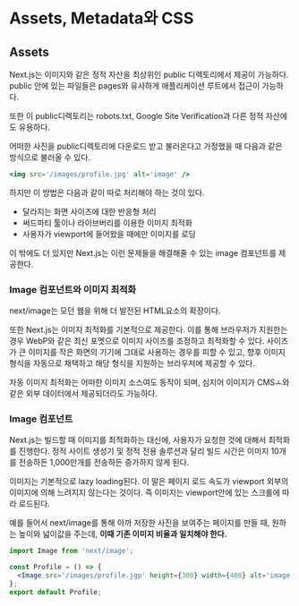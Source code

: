 # Assets, Metadata와 CSS

## Assets

Next.js는 이미지와 같은 정적 자산을 최상위인 public 디렉토리에서 제공이 가능하다. public 안에 있는 파일들은 pages와 유사하게 애플리케이션 루트에서 접근이 가능하다.

또한 이 public디렉토리는 robots.txt, Google Site Verification과 다른 정적 자산에도 유용하다.

어떠한 사진을 public디렉토리에 다운로드 받고 불러온다고 가정했을 때 다음과 같은 방식으로 불러올 수 있다.

```jsx
<img src='/images/profile.jpg' alt='image' />
```

하지만 이 방법은 다음과 같이 따로 처리해야 하는 것이 있다.

- 달라지는 화면 사이즈에 대한 반응형 처리
- 써드파티 툴이나 라이브버리를 이용한 이미지 최적화
- 사용자가 viewport에 들어왔을 때에만 이미지를 로딩

이 밖에도 더 있지만 Next.js는 이런 문제들을 해결해줄 수 있는 image 컴포넌트를 제공한다.

### Image 컴포넌트와 이미지 최적화

next/image는 모던 웹을 위해 더 발전된 HTML<img>요소의 확장이다.

또한 Next.js는 이미지 최적화를 기본적으로 제공한다. 이를 통해 브라우저가 지원한는 경우 WebP와 같은 최신 포멧으로 이미지 사이즈를 조정하고 최적화할 수 있다. 사이즈가 큰 이미지를 작은 화면의 기기에 그대로 사용하는 경우를 피할 수 있고, 향후 이미지 형식을 자동으로 채택하고 해당 형식을 지원하는 브라우저에 제공할 수 있다.

자동 이미지 최적화는 어떠한 이미지 소스여도 동작이 되며, 심지어 이미지가 CMSㅗ와 같은 외부 데이터에서 제공되더라도 가능하다.

### Image 컴포넌트

Next.js는 빌드할 때 이미지를 최적화하는 대신에, 사용자가 요청한 것에 대해서 최적화를 진행한다. 정적 사이트 생성기 및 정적 전용 솔루션과 달리 빌드 시간은 이미지 10개를 전송하든 1,000만개를 전송하든 증가하지 않게 된다.

이미지는 기본적으로 lazy loading된다. 이 말은 페이지 로드 속도가 viewport 외부의 이미지에 의해 느려지지 않는다는 것이다. 즉 이미지는 viewport안에 있는 스크롤에 따라 로드된다.

예를 들어서 next/image를 통해 아까 저장한 사진을 보여주는 페이지를 만들 때, 원하는 높이와 넓이값을 주는데, **이때 기존 이미지 비율과 일치해야 한다.**

```jsx
import Image from 'next/image';

const Profile = () => {
  <Image src='/images/profile.jgp' height={300} width={400} alt='image' />;
};
export default Profile;
```
